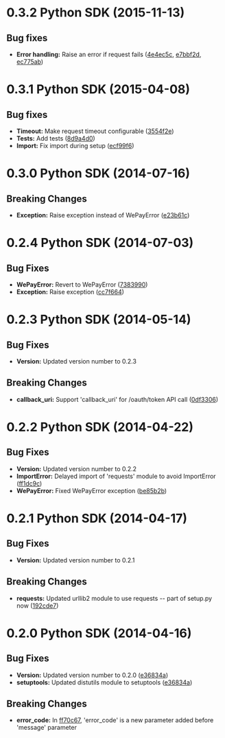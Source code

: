 # 0.3.2 Python SDK (2015-11-13)

## Bug fixes
* **Error handling:** Raise an error if request fails ([4e4ec5c](https://github.com/wepay/Python-SDK/commit/4e4ec5c2eba5cf0d61ce9a97474fdf6089bf8e16), [e7bbf2d](https://github.com/wepay/Python-SDK/commit/e7bbf2deb2514ec1133b0b48a70a809a949f6847), [ec775ab](https://github.com/wepay/Python-SDK/commit/ec775abfe4dc4ce282e238aa1e01038c217d300b))

# 0.3.1 Python SDK (2015-04-08)

## Bug fixes
* **Timeout:** Make request timeout configurable ([3554f2e](https://github.com/wepay/Python-SDK/commit/3554f2eced64fb730e367478ab73ba9036f88884))
* **Tests:** Add tests ([8d9a4d0](https://github.com/kevinjqiu/Python-SDK/commit/8d9a4d02ccc35a825fc40304eaef2aeed5807ec4))
* **Import:** Fix import during setup ([ecf99f6](https://github.com/wepay/Python-SDK/commit/ecf99f6f113c991156cefcb8bfc40cd2d08302bd))

# 0.3.0 Python SDK (2014-07-16)

## Breaking Changes
* **Exception:** Raise exception instead of WePayError ([e23b61c](https://github.com/wepay/Python-SDK/commit/e23b61c2a54567d16838efc6760123f639cb60f3))

# 0.2.4 Python SDK (2014-07-03)

## Bug Fixes
* **WePayError:** Revert to WePayError ([7383990](https://github.com/wepay/Python-SDK/commit/73839903d3d69dac6f0ace3ee1706de356df72d3))
* **Exception:** Raise exception ([cc7f664](https://github.com/wepay/Python-SDK/commit/cc7f664dcb94217e6682971ca84f0e3d6b33d6b1))


# 0.2.3 Python SDK (2014-05-14)

## Bug Fixes
* **Version:** Updated version number to 0.2.3

## Breaking Changes
* **callback_uri:** Support 'callback_uri' for /oauth/token API call ([0df3306](https://github.com/wepay/Python-SDK/commit/0df3306ab3ee15e411fb71e9e4ae360e8b6886e1))

# 0.2.2 Python SDK (2014-04-22)

## Bug Fixes
* **Version:** Updated version number to 0.2.2
* **ImportError:** Delayed import of 'requests' module to avoid ImportError ([ff1dc9c](https://github.com/wepay/Python-SDK/commit/ff1dc9c07389ef586b81fad08c86ce87f0979a55))
* **WePayError:** Fixed WePayError exception ([be85b2b](https://github.com/wepay/Python-SDK/commit/be85b2b4d4c2e3957f9b259e0d6ddd7070fcad9f))

# 0.2.1 Python SDK (2014-04-17)

## Bug Fixes
* **Version:** Updated version number to 0.2.1

## Breaking Changes
* **requests:** Updated urllib2 module to use requests -- part of setup.py now ([192cde7](https://github.com/wepay/Python-SDK/commit/192cde7e7d916b4ad72302e80e0671adee228bf9))

# 0.2.0 Python SDK (2014-04-16)

## Bug Fixes
* **Version:** Updated version number to 0.2.0 ([e36834a](https://github.com/wepay/Python-SDK/commit/e36834affa38232510d8091c8b84383c8762aa14))
* **setuptools:** Updated distutils module to setuptools ([e36834a](https://github.com/wepay/Python-SDK/commit/e36834affa38232510d8091c8b84383c8762aa14))

## Breaking Changes
* **error_code:** In [ff70c67](https://github.com/wepay/Python-SDK/commit/ff70c676978f7afdfd971f20447c2f4b2dcbca39), 'error_code' is a new parameter added before 'message' parameter
